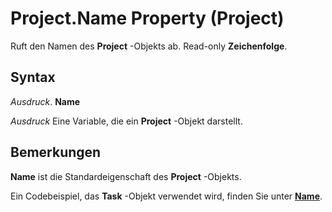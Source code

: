 
# Project.Name Property (Project)

Ruft den Namen des  **Project** -Objekts ab. Read-only **Zeichenfolge**.


## Syntax

 _Ausdruck_. **Name**

 _Ausdruck_ Eine Variable, die ein **Project** -Objekt darstellt.


## Bemerkungen

 **Name** ist die Standardeigenschaft des **Project** -Objekts.

Ein Codebeispiel, das  **Task** -Objekt verwendet wird, finden Sie unter **[Name](2df034b0-13bc-f912-abbc-6b97b8c8d5ed.md)**.

